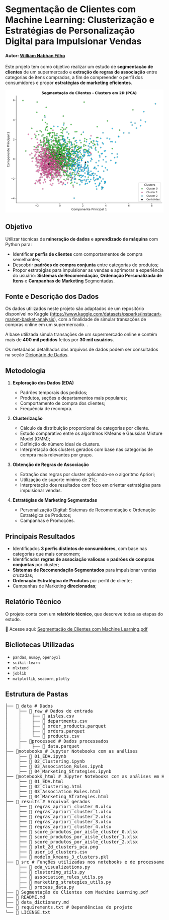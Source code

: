 # Segmentação de Clientes com Machine Learning: Clusterização e Estratégias de Personalização Digital para Impulsionar Vendas


#### Autor: [**William Nabhan Filho**](https://www.linkedin.com/in/william-nabhan-filho)
Este projeto tem como objetivo realizar um estudo de **segmentação de clientes** de um supermercado e **extração de regras de associação** entre categorias de itens comprados, a fim de compreender o perfil dos consumidores e propor **estratégias de marketing eficientes**.  

![Clusterização PCA](results/plot_2d_clusters_pca.png)

## Objetivo

Utilizar técnicas de **mineração de dados** e **aprendizado de máquina** com Python para:

- Identificar **perfis de clientes** com comportamentos de compra semelhantes;
- Descobrir **padrões de compra conjunta** entre categorias de produtos;
- Propor estratégias para impulsionar as vendas e aprimorar a experiência do usuário: **Sistemas de Recomendação**, **Ordenação Personalizada de Itens** e **Campanhas de Marketing** Segmentadas.

## Fonte e Descrição dos Dados

Os dados utilizados neste projeto são adaptados de um repositório disponível no Kaggle (https://www.kaggle.com/datasets/psparks/instacart-market-basket-analysis), com a finalidade de simular transações de compras online em um supermercado. .

A base utilizada simula transações de um supermercado online e contém mais de **400 mil pedidos** feitos por **30 mil usuários**.

Os metadados detalhados dos arquivos de dados podem ser consultados na seção [Dicionário de Dados](data_dictionary.md).

## Metodologia

1. **Exploração dos Dados (EDA)**  
   - Padrões temporais dos pedidos;
   - Produtos, seções e departamentos mais populares;
   - Comportamento de compra dos clientes;
   - Frequência de recompra.
 
2. **Clusterização**  
   - Cálculo da distribuição proporcional de categorias por cliente.
   - Estudo comparativo entre os algoritmos KMeans e Gaussian Mixture Model (GMM);
   - Definição do número ideal de clusters.
   - Interpretação dos clusters gerados com base nas categorias de compra mais relevantes por grupo.

3. **Obtenção de Regras de Associação**  
   - Extração das regras por cluster aplicando-se o algoritmo Apriori;
   - Utilização de suporte mínimo de 2%;
   - Interpretação dos resultados com foco em orientar estratégias para impulsionar vendas.

4. **Estratégias de Marketing Segmentadas**
   - Personalização Digital: Sistemas de Recomendação e Ordenação Estratégica de Produtos;
   - Campanhas e Promoções.
   
## Principais Resultados

- Identificados **3 perfis distintos de consumidores**, com base nas categorias que mais consomem;
- Identificadas **regras de associação valiosas** e **padrões de compras conjuntas** por cluster;
- **Sistemas de Recomendação Segmentados** para impulsionar vendas cruzadas;
- **Ordenação Estratégica de Produtos** por perfil de cliente;
- Campanhas de Marketing **direcionadas**;

## Relatório Técnico

O projeto conta com um **relatório técnico**, que descreve todas as etapas do estudo.

📄 Acesse aqui: [Segmentação de Clientes com Machine Learning.pdf](Segmentação-de-Clientes-com-Machine-Learning.pdf)

## Bicliotecas Utilizadas
- `pandas`, `numpy`, `openpyxl`
- `scikit-learn`
- `mlxtend`
- `joblib`
- `matplotlib`, `seaborn`, `plotly`

## Estrutura de Pastas

<pre>├── 📁 data # Dados
│    ├── 📁 raw # Dados de entrada
│    │    ├── 📄 aisles.csv
│    │    ├── 📄 departments.csv
│    │    ├── 📄 order_products.parquet
│    │    ├── 📄 orders.parquet
│    │    └── 📄 products.csv
│    ├── 📁processed # Dados processados
│    │    ├── 📄 data.parquet
├── 📁notebooks # Jupyter Notebooks com as análises
│    ├── 📄 01_EDA.ipynb
│    ├── 📄 02_Clustering.ipynb
│    ├── 📄 03_Association_Rules.ipynb
│    ├── 📄 04_Marketing_Strategies.ipynb
├── 📁notebooks_html # Jupyter Notebooks com as análises em HTML
│    ├── 📄 01_EDA.html
│    ├── 📄 02_Clustering.html
│    ├── 📄 03_Association_Rules.html
│    ├── 📄 04_Marketing_Strategies.html
├── 📁 results # Arquivos gerados
│    ├── 📄 regras_apriori_cluster_0.xlsx
│    ├── 📄 regras_apriori_cluster_1.xlsx
│    ├── 📄 regras_apriori_cluster_2.xlsx
│    ├── 📄 regras_apriori_cluster_3.xlsx
│    ├── 📄 regras_apriori_cluster_4.xlsx
│    ├── 📄 score_produtos_por_aisle_cluster_0.xlsx
│    ├── 📄 score_produtos_por_aisle_cluster_1.xlsx
│    ├── 📄 score_produtos_por_aisle_cluster_2.xlsx
│    ├── 📄 plot_2d_clusters_pca.png
│    ├── 📄 user_id_clusters.csv
│    ├── 📄 modelo_kmeans_3_clusters.pkl
├── 📁 src # Funções utilizadas nos notebooks e de processamento de dados
│    ├── 📄 eda_visualizations.py
│    ├── 📄 clustering_utils.py
│    ├── 📄 association_rules_utils.py
│    ├── 📄 marketing_strategies_utils.py
│    ├── 📄 process_data.py
├── 📄 Segmentação de Clientes com Machine Learning.pdf
├── 📄 README.md 
├── 📄 data_dictionary.md 
└── 📄 requirements.txt # Dependências do projeto
└── 📄 LICENSE.txt</pre>


